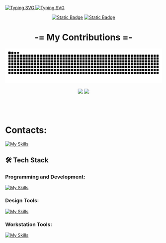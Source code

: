 <!-- <p>
</p>
#F37C95
<div></div> -->

<!-- Typing SVG -->
<p>
    <a href="https://git.io/typing-svg">
    <img src="https://readme-typing-svg.demolab.com?font=Fira+Code&weight=700&size=35&duration=4000&pause=2000&color=EB0046&center=true&vCenter=true&multiline=true&repeat=false&width=1000&height=60&lines=Hi+there%2C+I'm+Isabelle+Vit%C3%B3ria!!" alt="Typing SVG" />
    </a>
    <a href="https://git.io/typing-svg">
    <img src="https://readme-typing-svg.demolab.com?font=Fira+Code&size=28&duration=4000&pause=1000&color=ffffff&center=true&vCenter=true&width=1000&lines=Front-End+Web+Developer++%F0%9F%92%BB;Always+learning+new+things++%E2%9C%8D;Always+learning+new+things++%F0%9F%93%9A;Always+learning+new+things++%F0%9F%93%9D" alt="Typing SVG" />
    </a> 
</p>

<!-- Social badges section -->
<p align="center">
    <a href="https://www.linkedin.com/in/isabellediasr">
    <img alt="Static Badge" src="https://img.shields.io/badge/isabellediasr-236ad3?style=for-the-badge&logo=LINKEDIN&label=LINKEDIN&labelColor=1155ba&link=https%3A%2F%2Fwww.linkedin.com%2Fin%2Fisabellediasr"></a>
    <a href="mailto:isabellediasr1@gmail.com">
        <img alt="Static Badge" src="https://img.shields.io/badge/isabellediasr1%40gmail.com-e05d44?style=for-the-badge&logo=gmail&logoColor=ffffff&label=email&labelColor=ce4630"></a>
</p>

<!-- Snake Commit -->
<p>
    <h1 align="center"> -= My Contributions =- </h1>
    <picture align="center">
        <source media="(prefers-color-scheme: dark)" srcset="https://raw.githubusercontent.com/isabellediasr/isabellediasr/output/github-contribution-grid-snake-dark.svg">
        <source media="(prefers-color-scheme: light)" srcset="https://raw.githubusercontent.com/isabellediasr/isabellediasr/output/github-contribution-grid-snake.svg">
        <img alt="github contribution grid snake animation" src="https://raw.githubusercontent.com/isabellediasr/isabellediasr/output/github-contribution-grid-snake.svg">
    </picture>
</p>

<!-- My Contribuitions -->
<p align="center" style="margin-bottom:100px">
<img width=48% align="center"  src="https://github-readme-streak-stats.herokuapp.com?user=isabellediasr&theme=bear&mode=daily&hide_border=true&background=EBEBEB00&ring=EB00465E&fire=EB6A00FF&stroke=EB0046&currStreakNum=FFFFFF&sideNums=FFFFFF&sideLabels=EB0046&currStreakLabel=FFFFFF&card_height=250&starting_year=2024&dates=FFFFFF" />
<img width=48% align="center" src="https://github-readme-stats.vercel.app/api/top-langs/?username=isabellediasr&show_icons=true&theme=bear&layout=compact&hide_border=true&bg_color=ebebeb00&title_color=EB0046&starting_year=2024&mode=daily" />
</p>

<p>

<h1>Contacts:</h1>

[![My Skills](https://skillicons.dev/icons?i=linkedin,gmail&theme=light)](https://skillicons.dev)

## 🛠 Tech Stack

### Programming and Development:

[![My Skills](https://skillicons.dev/icons?i=html,css,bootstrap,django,python&theme=dark)](https://skillicons.dev)

### Design Tools:

[![My Skills](https://skillicons.dev/icons?i=figma&theme=light)](https://skillicons.dev)

### Workstation Tools:

[![My Skills](https://skillicons.dev/icons?i=vscode,git,github,windows&theme=dark)](https://skillicons.dev)
</p>